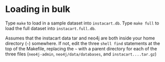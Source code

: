 # Loading in bulk

Type `make` to load in a sample dataset into `instacart.db`. Type `make full` to load the full dataset into `instacart.full.db`.

Assumes that the instacart data tar and neo4j are both inside your home directory (`~`) somewhere. If not, edit the three `shell find` statements at the top of the Makefile, replacing the `~` with a parent directory for each of the three files (`neo4j-admin`, `neo4j/data/databases`, and `instacart....tar.gz`)